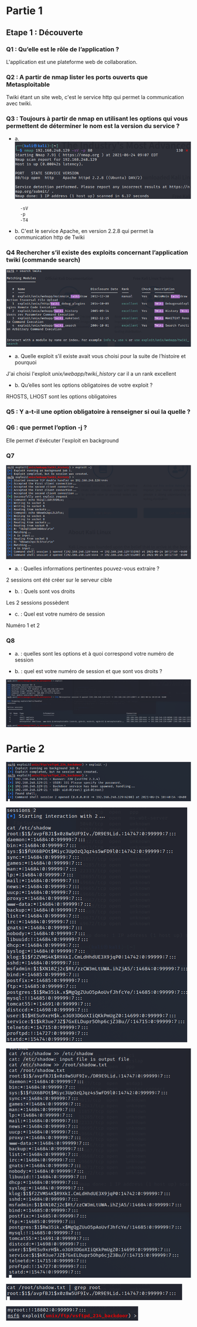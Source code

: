 # Partie 1

## Etape 1 : Découverte

### Q1 : Qu’elle est le rôle de l’application ?

L'application est une plateforme web de collaboration.

### Q2 : A partir de nmap lister les ports ouverts que Metasploitable

Twiki étant un site web, c'est le service http qui permet la communication avec twiki.

### Q3 : Toujours à partir de nmap en utilisant les options qui vous permettent de déterminer le nom est la version du service ?

- a. ![img.png](img.png)

        -sV 
        -p 
        -T4

- b. C'est le service Apache, en version 2.2.8 qui permet la communication http de Twiki

### Q4 Rechercher s’il existe des exploits concernant l’application twiki (commande search)

![img_1.png](img_1.png)

- a. Quelle exploit s’il existe avait vous choisi pour la suite de l’histoire et pourquoi

J'ai choisi l'exploit *unix/webapp/twiki_history* car il a un rank excellent

- b. Qu’elles sont les options obligatoires de votre exploit ?

RHOSTS, LHOST sont les options obligatoires

### Q5 : Y a-t-il une option obligatoire à renseigner si oui la quelle ?

### Q6 : que permet l’option -j ?

Elle permet d'éxécuter l'exploit en background

### Q7

![img_3.png](img_3.png)

- a. : Quelles informations pertinentes pouvez-vous extraire ?

2 sessions ont été créer sur le serveur cible

- b. : Quels sont vos droits

Les 2 sessions possèdent

- c. : Quel est votre numéro de session

Numéro 1 et 2

### Q8

- a. : quelles sont les options et à quoi correspond votre numéro de session

- b. : quel est votre numéro de session et que sont vos droits ?

![img_2.png](img_2.png)

# Partie 2

![img_4.png](img_4.png)

![img_5.png](img_5.png)

![img_6.png](img_6.png)

![img_7.png](img_7.png)

![img_8.png](img_8.png)
